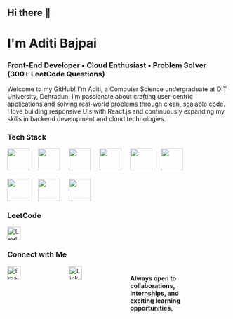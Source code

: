 ## Hi there 👋

# I'm Aditi Bajpai

### Front-End Developer • Cloud Enthusiast • Problem Solver (300+ LeetCode Questions)

Welcome to my GitHub! I'm Aditi, a Computer Science undergraduate at DIT University, Dehradun. I’m passionate about crafting user-centric applications and solving real-world problems through clean, scalable code. I love building responsive UIs with React.js and continuously expanding my skills in backend development and cloud technologies.


### Tech Stack

<div style="display: grid; grid-template-columns: repeat(auto-fit, minmax(50px, 1fr)); gap: 20px; max-width: 400px;">
  <img src="https://cdn.jsdelivr.net/gh/devicons/devicon/icons/java/java-original.svg" width="50" height="50"/> 
  <img src="https://cdn.jsdelivr.net/gh/devicons/devicon/icons/javascript/javascript-original.svg" width="50" height="50"/>
  <img src="https://cdn.jsdelivr.net/gh/devicons/devicon/icons/html5/html5-original.svg" width="50" height="50"/>
  <img src="https://cdn.jsdelivr.net/gh/devicons/devicon/icons/css3/css3-original.svg" width="50" height="50"/>
  <img src="https://cdn.jsdelivr.net/gh/devicons/devicon/icons/react/react-original.svg" width="50" height="50"/>
  <img src="https://cdn.jsdelivr.net/gh/devicons/devicon/icons/mongodb/mongodb-original.svg" width="50" height="50"/>
  <img src="https://cdn.jsdelivr.net/gh/devicons/devicon/icons/mysql/mysql-original.svg" width="50" height="50"/>
  <img src="https://cdn.jsdelivr.net/gh/devicons/devicon/icons/azure/azure-original.svg" width="50" height="50"/>
  <img src="https://cdn.jsdelivr.net/gh/devicons/devicon/icons/docker/docker-original.svg" width="50" height="50"/>
</div>

### LeetCode

<div>
  <a href="https://leetcode.com/itsAditi12" target="_blank">
    <img src="https://upload.wikimedia.org/wikipedia/commons/1/19/LeetCode_logo_black.png"
         width="30" height="30" alt="LeetCode">
  </a>
</div>


### Connect with Me

<div style="display: grid; grid-template-columns: repeat(auto-fit, minmax(50px, 1fr)); gap: 20px; max-width: 400px;"
  <a href="mailto:your.email@example.com" target="_blank">
    <img src="https://cdn-icons-png.flaticon.com/512/732/732200.png"
         width="30" height="30" alt="Email">
  </a>

  <a href="https://www.linkedin.com/in/itsAditi12" target="_blank">
    <img src="https://cdn.jsdelivr.net/gh/devicons/devicon/icons/linkedin/linkedin-original.svg"
         width="30" height="30" alt="LinkedIn">
  </a
</div>


####  Always open to collaborations, internships, and exciting learning opportunities. 
